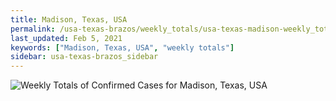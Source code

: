 ```yaml
---
title: Madison, Texas, USA
permalink: /usa-texas-brazos/weekly_totals/usa-texas-madison-weekly_totals.html
last_updated: Feb 5, 2021
keywords: ["Madison, Texas, USA", "weekly totals"]
sidebar: usa-texas-brazos_sidebar
---
```


![Weekly Totals of Confirmed Cases for Madison, Texas, USA](/covid_tracker/images/graphs/usa-texas-madison-weekly_totals_graph.png)
